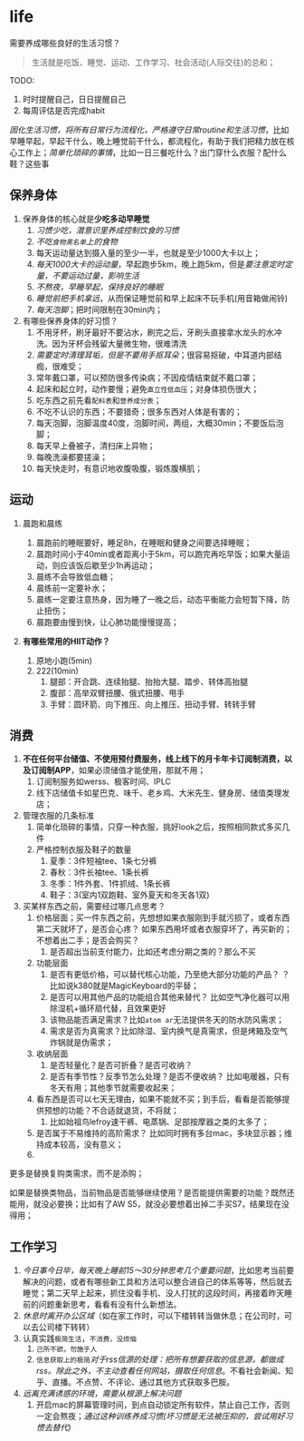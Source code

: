 # life

需要养成哪些良好的生活习惯？

> 生活就是吃饭、睡觉、运动、工作学习、社会活动(人际交往)的总和；

TODO: 

1. 时时提醒自己，日日提醒自己
2. 每周评估是否完成habit


*固化生活习惯，将所有日常行为流程化，严格遵守日常routine和生活习惯*，比如早睡早起，早起干什么，晚上睡觉前干什么，都流程化，有助于我们把精力放在核心工作上；*简单化琐碎的事情*，比如一日三餐吃什么？出门穿什么衣服？配什么鞋？这些事


## 保养身体

1. 保养身体的核心就是**少吃多动早睡觉**
    1. *习惯少吃，潜意识里养成控制饮食的习惯*
    2. *不吃`食物黑名单`上的食物*
    3. 每天运动量达到摄入量的至少一半，也就是至少1000大卡以上；
    4. *每天1000大卡的运动量*，早起跑步5km，晚上跑5km，但是*要注意定时定量，不要运动过量，影响生活*
    5. *不熬夜，早睡早起，保持良好的睡眠*
    6. *睡觉前把手机拿远*，从而保证睡觉前和早上起床不玩手机(用音箱做闹铃)
    7. *每天泡脚*；把时间限制在30min内；
2. 有哪些保养身体的好习惯？
    1. 不用牙杯，刷牙最好不要沾水，刷完之后，牙刷头直接拿水龙头的水冲洗。因为牙杯会残留大量微生物，很难清洗
    2. *需要定时清理耳垢，但是不要用手抠耳朵*；很容易抠破，中耳道内部结痂，很难受；
    3. 常年戴口罩，可以预防很多传染病；不因疫情结束就不戴口罩；
    4. 起床和起立时，动作要慢；避免`直立性低血压`；对身体损伤很大；
    5. 吃东西之前先看`配料表`和`营养成分表`；
    6. 不吃不认识的东西；不要猎奇；很多东西对人体是有害的；
    7. 每天泡脚，泡脚温度40度，泡脚时间，两组，大概30min；不要饭后泡脚；
    8. 每天早上叠被子，清扫床上异物；
    9. 每晚洗澡都要搓澡；
    10. 每天快走时，有意识地收腹吸腹，锻炼腹横肌；



## 运动

1. 晨跑和晨练
   1. 晨跑前的睡眠要好，睡足8h，在睡眠和健身之间要选择睡眠；
   2. 晨跑时间小于40min或者距离小于5km，可以跑完再吃早饭；如果大量运动，则应该饭后歇至少1h再运动；
   3. 晨练不会导致低血糖；
   4. 晨练前一定要补水；
   5. 晨练一定要注意热身，因为睡了一晚之后，动态平衡能力会短暂下降，防止扭伤；
   6. 晨跑要由慢到快，让心肺功能慢慢提高；

2. **有哪些常用的HIIT动作？**
   1. 原地小跑(5min)
   2. 222(10min)
      1. 腿部：开合跳、连续抬腿、抬抬大腿、踏步、转体高抬腿
      2. 腹部：高举双臂扭腰、俄式扭腰、甩手
      3. 手臂：圆环箭、向下推压、向上推压、扭动手臂、转转手臂


## 消费

1. **不在任何平台储值、不使用预付费服务，线上线下的月卡年卡订阅制消费，以及订阅制APP**，如果必须储值才能使用，那就不用；
   1. 订阅制服务如werss、极客时间、IPLC
   2. 线下店储值卡如星巴克、味千、老乡鸡、大米先生、健身房、储值类理发店；
2. 管理衣服的几条标准
   1. 简单化琐碎的事情，只穿一种衣服，挑好look之后，按照相同款式多买几件
   2. 严格控制衣服及鞋子的数量
      1. 夏季：3件短袖tee、1条七分裤
      2. 春秋：3件长袖tee、1条长裤
      3. 冬季：1件外套、1件抓绒、1条长裤
      4. 鞋子：3(室内1双跑鞋、室外夏天和冬天各1双)
3. 买某样东西之前，需要经过哪几点思考？
   1. 价格层面；买一件东西之前，先想想如果衣服刚到手就污损了，或者东西第二天就坏了，是否会心疼？ 如果东西用坏或者衣服穿坏了，再买新的；不想着出二手；是否会购买？
      1. 是否超出当前支付能力，比如还考虑分期之类的？那么不买
   2. 功能层面
      1. 是否有更低价格，可以替代核心功能，乃至绝大部分功能的产品？ ？比如说k380就是MagicKeyboard的平替；
      2. 是否可以用其他产品的功能组合其他来替代？ 比如空气净化器可以用除湿机+循环扇代替，且效果更好
      3. 该物品能否满足需求？比如`atom ar`无法提供冬天的防水防风需求；
      4. 需求是否为真需求？比如除湿、室内换气是真需求，但是烤箱及空气炸锅就是伪需求；
   3. 收纳层面
      1. 是否轻量化？是否可折叠？是否可收纳？
      2. 是否有季节性？反季节怎么处理？是否不便收纳？ 比如电暖器，只有冬天有用；其他季节就需要收起来； 
   4. 看东西是否可以七天无理由，如果不能就不买；到手后，看看是否能够提供预想的功能？不合适就退货，不将就；
      1. 比如始祖鸟lefroy速干裤、电蒸锅、足部按摩器之类的太多了；
   5. 是否属于不易维持的高阶需求？ 比如同时拥有多台mac，多块显示器；维持成本较高，没有意义；
   6. 


更多是替换复购类需求，而不是添购；

如果是替换类物品，当前物品是否能够继续使用？是否能提供需要的功能？既然还能用，就没必要换；比如有了AW S5，就没必要想着出掉二手买S7，结果现在没得用；


## 工作学习

1. *今日事今日毕，每天晚上睡前15～30分钟思考几个重要问题*，比如思考当前要解决的问题，或者有哪些新工具和方法可以整合进自己的体系等等，然后就去睡觉；第二天早上起来，抓住没看手机、没人打扰的这段时间，再接着昨天睡前的问题重新思考，看看有没有什么新想法。
2. *休息时离开办公区域*（如在家工作时，可以下楼转转当做休息；在公司时，可以去公司楼下转转）
3. 认真实践`极简生活`，`不消费，没烦恼`
    1. `己所不欲，勿施于人`
    2. `信息获取上的极简`*对于rss信源的处理：把所有想要获取的信息源，都做成rss。除此之外，不主动查看任何网站，摄取任何信息*。不看社会新闻、知乎、直播。不点赞、不评论、通过其他方式获取多巴胺。
4. *远离充满诱惑的环境，需要从根源上解决问题*
    1. 开启mac的屏幕管理时间，到点自动锁定所有软件，禁止自己工作，否则一定会熬夜；*通过这种训练养成习惯(坏习惯是无法被压抑的，尝试用好习惯去替代)*


    

    
